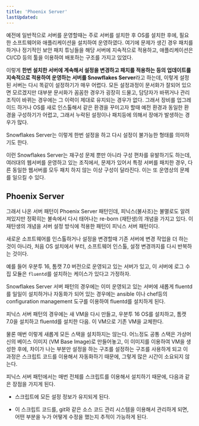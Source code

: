 ```yaml
---
title: 'Phoenix Server'
lastUpdated: 
---
```


예전에 일반적으로 서버를 운영할때는 주로 서버를 설치한 후 OS를 설치한 후에, 필요한 소프트웨어와 애플리케이션을 설치하여 운영하였다. 여기에 문제가 생긴 경우 패치를 하거나 정기적인 보안 패치 튜닝들을 해당 서버에 지속적으로 적용하고, 애플리케이션은 CI/CD 등의 툴을 이용하여 배포하는 구조를 가지고 있었다.

이렇게 **한번 설치한 서버에 계속해서 설정을 변경하고 패치를 적용하는 등의 업데이트를 지속적으로 적용하여 운영하는 서버를 Snowflakes Server**라고 하는데, 이렇게 설정된 서버는 다시 똑같이 설정하기가 매우 어렵다. 모든 설정과정이 문서화가 잘되어 있으면 모르겠지만 대부분 문서화가 꼼꼼한 경우가 굉장히 드물고, 담당자가 바뀌거나 관리 조직이 바뀌는 경우에는 그 이력이 제대로 유지되는 경우가 없다. 그래서 장비를 업그레이드 하거나 OS를 새로 인스톨해서 같은 환경을 꾸미고자 할때 예전 환경과 동일한 환경을 구성하기가 어렵고, 그래서 누락된 설정이나 패치등에 의해서 장애가 발생하는 경우가 많다.

Snowflakes Server는 이렇게 한번 설정을 하고 다시 설정이 불가능한 형태를 의미하기도 한다.

이런 Snowflakes Server는 재구성 문제 뿐만 아니라 구성 편차를 유발하기도 하는데, 여러대의 웹서버를 운영하고 있는 조직에서, 문제가 있어서 특정 서버를 패치한 경우, 다른 동일한 웹서버를 모두 패치 하지 않는 이상 구성이 달라진다. 이는 또 운영상의 문제를 일으킬 수 있다.

## Phoenix Server

그래서 나온 서버 패턴이 Phoenix Server 패턴인데, 피닉스(불사조)는 불멸로도 알려져있지만 정확히는 불속에서 다시 태어나는 re-born (재탄생)의 개념을 가지고 있다. 이 재탄생의 개념을 서버 설정 방식에 적용한 패턴이 피닉스 서버 패턴이다.

새로운 소프트웨어를 인스톨하거나 설정을 변경할때 기존 서버에 변경 작업을 더 하는 것이 아니라, 처음 OS 설치에서 부터, 소프트웨어 인스톨, 설정 변경까지를 다시 반복하는 것이다.

예를 들어 우분투 16, 톰캣 7.0 버전으로 운영되고 있는 서버가 있고, 이 서버에 로그 수집 모듈은 `fluentd`를 설치하는 케이스가 있다고 가정하자.

Snowflakes Server 서버 패턴의 경우에는 이미 운영되고 있는 서버에 새롭게 fluentd를 일일이 설치하거나 자동화가 되어 있는 경우에는 ansible 이나 chef등의 configuration management 도구를 이용하여 fluentd를 설치하게 된다.

피닉스 서버 패턴의 경우에는 새 VM을 다시 만들고, 우분투 16 OS를 설치하고, 톰캣 7.0을 설치하고 fluentd를 설치한 다음. 이 VM으로 기존 VM을 교체한다.

물론 매번 이렇게 새롭게 모든 스택을 설치하지는 않는다. 어느정도 공통 스택은 가상머신의 베이스 이미지 (VM Base Image)로 만들어놓고, 이 이미지를 이용하여 VM을 생성한 후에, 차이가 나는 부분만 설정을 하는 구조를 설정하는 구조를 사용하게 되고 이 과정은 스크립트 코드를 이용해서 자동화하기 때문에, 그렇게 많은 시간이 소요되지 않는다. 

피닉스 서버 패턴에서는 매번 전체를 스크립트를 이용해서 설치하기 때문에, 다음과 같은 장점을 가지게 된다.

- 스크립트에 모든 설정 정보가 유지되게 된다.

- 이 스크립트 코드를, git와 같은 소스 코드 관리 시스템을 이용해서 관리하게 되면, 어떤 부분을 누가 어떻게 수정을 했는지 추적이 가능하게 된다. 